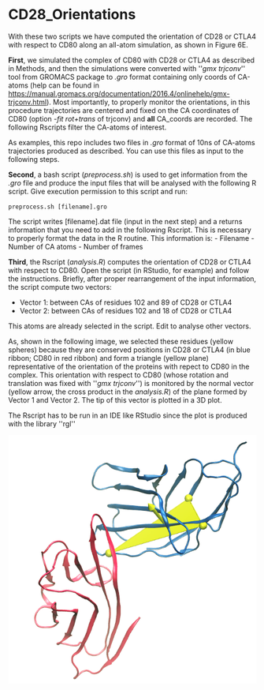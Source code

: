 # CD28_Orientations

With these two scripts we have computed the orientation of CD28 or CTLA4 with respect to CD80 along an all-atom simulation, as shown in Figure 6E. 

**First**, we simulated the complex of CD80 with CD28 or CTLA4 as described in Methods, and then the simulations were converted with ''*gmx trjconv*'' tool from GROMACS package to *.gro* format containing only coords of CA-atoms (help can be found in https://manual.gromacs.org/documentation/2016.4/onlinehelp/gmx-trjconv.html). Most importantly, to properly monitor the orientations, in this procedure trajectories are centered and fixed on the CA coordinates of CD80 (option *-fit rot+trans* of trjconv) and **all** CA_coords are recorded. The following Rscripts filter the CA-atoms of interest.

As examples, this repo includes two files in *.gro* format of 10ns of CA-atoms trajectories produced as described. You can use this files as input to the following steps.

**Second**, a bash script (*preprocess.sh*) is used to get information from the *.gro* file and produce the input files that will be analysed with the following R script. Give execution permission to this script and run:

    preprocess.sh [filename].gro

The script writes [filename].dat file (input in the next step) and a returns information that you need to add in the following Rscript. This is necessary to properly format the data in the R routine. This information is:
    -  Filename
    -  Number of CA atoms
    -  Number of frames

**Third**, the Rscript (*analysis.R*) computes the orientation of CD28 or CTLA4 with respect to CD80. Open the  script (in RStudio, for example) and follow the instructions. Briefly, after proper rearrangement of the input information, the script compute two vectors: 

- Vector 1: between CAs of residues 102 and 89 of CD28 or CTLA4
- Vector 2: between CAs of residues 102 and 18 of CD28 or CTLA4

This atoms are already selected in the script. Edit to analyse other vectors.

As, shown in the following image, we selected these residues (yellow spheres) because they are conserved positions in CD28 or CTLA4 (in blue ribbon; CD80 in red ribbon) and form a triangle (yellow plane) representative of the orientation of the proteins with repect to CD80 in the complex. This orientation with respect to CD80 (whose rotation and translation was fixed with ''*gmx trjconv*'') is monitored by the normal vector (yellow arrow, the cross product in the *analysis.R*) of the plane formed by Vector 1 and Vector 2. The tip of this vector is plotted in a 3D plot.

The Rscript has to be run in an IDE like RStudio since the plot is produced with the library ''rgl''

![Complex](./Normal_plane.png)
